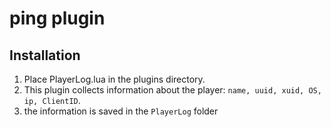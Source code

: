 # ping plugin


## Installation
1. Place PlayerLog.lua in the plugins directory.
2. This plugin collects information about the player: `name, uuid, xuid, OS, ip, ClientID`.
3. the information is saved in the `PlayerLog` folder